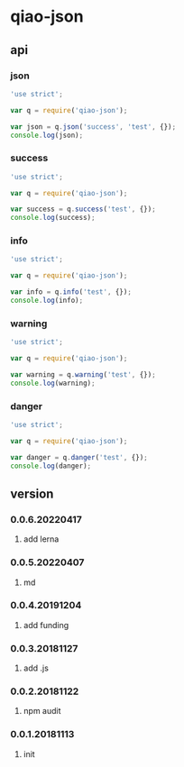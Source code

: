 # qiao-json

## api

### json

```javascript
'use strict';

var q = require('qiao-json');

var json = q.json('success', 'test', {});
console.log(json);
```

### success

```javascript
'use strict';

var q = require('qiao-json');

var success = q.success('test', {});
console.log(success);
```

### info

```javascript
'use strict';

var q = require('qiao-json');

var info = q.info('test', {});
console.log(info);
```

### warning

```javascript
'use strict';

var q = require('qiao-json');

var warning = q.warning('test', {});
console.log(warning);
```

### danger

```javascript
'use strict';

var q = require('qiao-json');

var danger = q.danger('test', {});
console.log(danger);
```

## version

### 0.0.6.20220417

1. add lerna

### 0.0.5.20220407

1. md

### 0.0.4.20191204

1. add funding

### 0.0.3.20181127

1. add .js

### 0.0.2.20181122

1. npm audit

### 0.0.1.20181113

1. init
